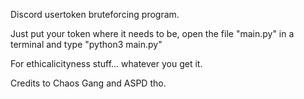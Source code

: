 Discord usertoken bruteforcing program.

Just put your token where it needs to be, open the file "main.py" in a terminal and type "python3 main.py"

For ethicalicityness stuff... whatever you get it. 

Credits to Chaos Gang and ASPD tho. 
